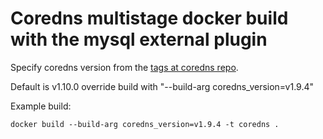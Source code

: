 # Coredns multistage docker build with the mysql external plugin

Specify coredns version from the [tags at coredns repo](https://github.com/coredns/coredns/tags).

Default is v1.10.0 override build with "--build-arg coredns_version=v1.9.4"

Example build:
```
docker build --build-arg coredns_version=v1.9.4 -t coredns .
```